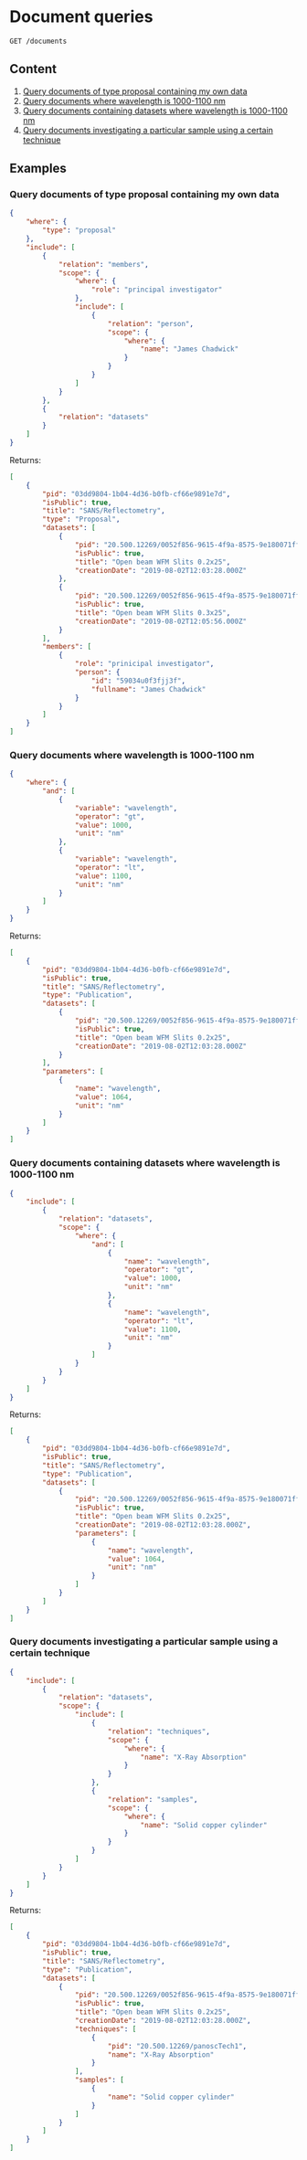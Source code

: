 # Document queries

`GET /documents`

## Content
1. [Query documents of type proposal containing my own data](https://github.com/panosc-eu/search-api/blob/master/doc/document-example-queries.md#query-documents-of-type-proposal-containing-my-own-data)
2. [Query documents where wavelength is 1000-1100 nm](https://github.com/panosc-eu/search-api/blob/master/doc/document-example-queries.md#query-documents-where-wavelength-is-1000-1100-nm)
3. [Query documents containing datasets where wavelength is 1000-1100 nm](https://github.com/panosc-eu/search-api/blob/master/doc/document-example-queries.md#query-documents-containing-datasets-where-wavelength-is-1000-1100-nm)
4. [Query documents investigating a particular sample using a certain technique](https://github.com/panosc-eu/search-api/blob/master/doc/document-example-queries.md#query-documents-investigating-a-particular-sample-using-a-certain-technique)

## Examples

### Query documents of type proposal containing my own data

```json
{
    "where": {
        "type": "proposal"
    },
    "include": [
        {
            "relation": "members",
            "scope": {
                "where": {
                    "role": "principal investigator"
                },
                "include": [
                    {
                        "relation": "person",
                        "scope": {
                            "where": {
                                "name": "James Chadwick"
                            }
                        }
                    }
                ]
            }
        },
        {
            "relation": "datasets"
        }
    ]
}
```

Returns:

```json
[
    {
        "pid": "03dd9804-1b04-4d36-b0fb-cf66e9891e7d",
        "isPublic": true,
        "title": "SANS/Reflectometry",
        "type": "Proposal",
        "datasets": [
            {
                "pid": "20.500.12269/0052f856-9615-4f9a-8575-9e180071ff32nicos_00000482.hdf",
                "isPublic": true,
                "title": "Open beam WFM Slits 0.2x25",
                "creationDate": "2019-08-02T12:03:28.000Z"
            },
            {
                "pid": "20.500.12269/0052f856-9615-4f9a-8575-9e180071ff32nicos_00000483.hdf",
                "isPublic": true,
                "title": "Open beam WFM Slits 0.3x25",
                "creationDate": "2019-08-02T12:05:56.000Z"
            }
        ],
        "members": [
            {
                "role": "prinicipal investigator",
                "person": {
                    "id": "59034u0f3fjj3f",
                    "fullname": "James Chadwick"
                }
            }
        ]
    }
]
```

### Query documents where wavelength is 1000-1100 nm

```json
{
    "where": {
        "and": [
            {
                "variable": "wavelength",
                "operator": "gt",
                "value": 1000,
                "unit": "nm"
            },
            {
                "variable": "wavelength",
                "operator": "lt",
                "value": 1100,
                "unit": "nm"
            }
        ]
    }
}
```

Returns:

```json
[
    {
        "pid": "03dd9804-1b04-4d36-b0fb-cf66e9891e7d",
        "isPublic": true,
        "title": "SANS/Reflectometry",
        "type": "Publication",
        "datasets": [
            {
                "pid": "20.500.12269/0052f856-9615-4f9a-8575-9e180071ff32nicos_00000482.hdf",
                "isPublic": true,
                "title": "Open beam WFM Slits 0.2x25",
                "creationDate": "2019-08-02T12:03:28.000Z"
            }
        ],
        "parameters": [
            {
                "name": "wavelength",
                "value": 1064,
                "unit": "nm"
            }
        ]
    }
]
```

### Query documents containing datasets where wavelength is 1000-1100 nm

```json
{
    "include": [
        {
            "relation": "datasets",
            "scope": {
                "where": {
                    "and": [
                        {
                            "name": "wavelength",
                            "operator": "gt",
                            "value": 1000,
                            "unit": "nm"
                        },
                        {
                            "name": "wavelength",
                            "operator": "lt",
                            "value": 1100,
                            "unit": "nm"
                        }
                    ]
                }
            }
        }
    ]
}
```

Returns:

```json
[
    {
        "pid": "03dd9804-1b04-4d36-b0fb-cf66e9891e7d",
        "isPublic": true,
        "title": "SANS/Reflectometry",
        "type": "Publication",
        "datasets": [
            {
                "pid": "20.500.12269/0052f856-9615-4f9a-8575-9e180071ff32nicos_00000482.hdf",
                "isPublic": true,
                "title": "Open beam WFM Slits 0.2x25",
                "creationDate": "2019-08-02T12:03:28.000Z",
                "parameters": [
                    {
                        "name": "wavelength",
                        "value": 1064,
                        "unit": "nm"
                    }
                ]
            }
        ]
    }
]
```

### Query documents investigating a particular sample using a certain technique

```json
{
    "include": [
        {
            "relation": "datasets",
            "scope": {
                "include": [
                    {
                        "relation": "techniques",
                        "scope": {
                            "where": {
                                "name": "X-Ray Absorption"
                            }
                        }
                    },
                    {
                        "relation": "samples",
                        "scope": {
                            "where": {
                                "name": "Solid copper cylinder"
                            }
                        }
                    }
                ]
            }
        }
    ]
}
```

Returns:

```json
[
    {
        "pid": "03dd9804-1b04-4d36-b0fb-cf66e9891e7d",
        "isPublic": true,
        "title": "SANS/Reflectometry",
        "type": "Publication",
        "datasets": [
            {
                "pid": "20.500.12269/0052f856-9615-4f9a-8575-9e180071ff32nicos_00000482.hdf",
                "isPublic": true,
                "title": "Open beam WFM Slits 0.2x25",
                "creationDate": "2019-08-02T12:03:28.000Z",
                "techniques": [
                    {
                        "pid": "20.500.12269/panoscTech1",
                        "name": "X-Ray Absorption"
                    }
                ],
                "samples": [
                    {
                        "name": "Solid copper cylinder"
                    }
                ]
            }
        ]
    }
]
```
